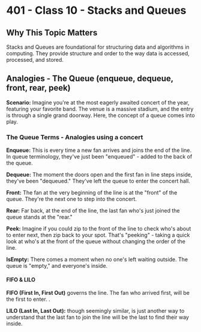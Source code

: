 # 401 - Class 10 - Stacks and Queues

## Why This Topic Matters  

Stacks and Queues are foundational for structuring data and algorithms in computing. They provide structure and order to the way data is accessed, processed, and stored.

## Analogies - The Queue (enqueue, dequeue, front, rear, peek)

**Scenario:** Imagine you're at the most eagerly awaited concert of the year, featuring your favorite band. The venue is a massive stadium, and the entry is through a single grand doorway. Here, the concept of a queue comes into play.

### The Queue Terms - Analogies using a concert

**Enqueue:** This is every time a new fan arrives and joins the end of the line. In queue terminology, they've just been "enqueued" - added to the back of the queue.

**Dequeue:** The moment the doors open and the first fan in line steps inside, they've been "dequeued." They've left the queue to enter the concert hall.

**Front:** The fan at the very beginning of the line is at the "front" of the queue. They're the next one to step into the concert.

**Rear:** Far back, at the end of the line, the last fan who's just joined the queue stands at the "rear."

**Peek:** Imagine if you could zip to the front of the line to check who's about to enter next, then zip back to your spot. That's "peeking" - taking a quick look at who's at the front of the queue without changing the order of the line.

**IsEmpty:** There comes a moment when no one's left waiting outside. The queue is "empty," and everyone's inside.

#### FIFO & LILO

**FIFO (First In, First Out)** governs the line. The fan who arrived first, will be the first to enter. .

**LILO (Last In, Last Out):** though seemingly similar, is just another way to understand that the last fan to join the line will be the last to find their way inside.
